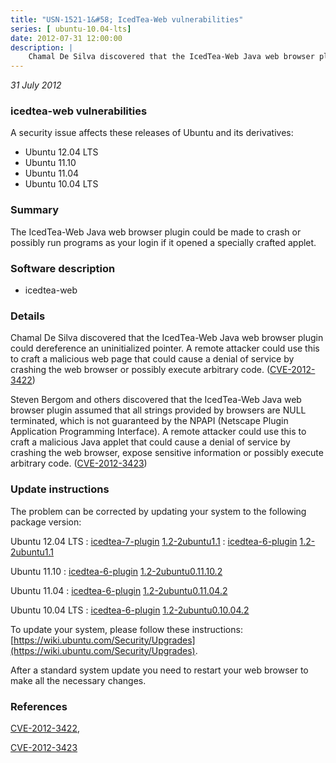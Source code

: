 ```yaml
---
title: "USN-1521-1&#58; IcedTea-Web vulnerabilities"
series: [ ubuntu-10.04-lts]
date: 2012-07-31 12:00:00
description: |
    Chamal De Silva discovered that the IcedTea-Web Java web browser plugin could dereference an uninitialized pointer. A remote attacker could use this to craft a malicious web page that could cause a denial of service by crashing the web browser or possibly execute arbitrary code. ([CVE-2012-3422](http://people.ubuntu.com/~ubuntu-security/cve/CVE-2012-3422))
--- 
```

 
 

*31 July 2012*

### icedtea-web vulnerabilities

A security issue affects these releases of Ubuntu and its derivatives:

* Ubuntu 12.04 LTS
* Ubuntu 11.10
* Ubuntu 11.04
* Ubuntu 10.04 LTS

### Summary

The IcedTea-Web Java web browser plugin could be made to crash or possibly run programs as your login if it opened a specially crafted
applet.

### Software description

* icedtea-web 

### Details

Chamal De Silva discovered that the IcedTea-Web Java web browser plugin could dereference an uninitialized pointer. A remote attacker could use this to craft a malicious web page that could cause a denial of service by crashing the web browser or possibly execute arbitrary code. ([CVE-2012-3422](http://people.ubuntu.com/~ubuntu-security/cve/CVE-2012-3422))

Steven Bergom and others discovered that the IcedTea-Web Java web browser plugin assumed that all strings provided by browsers are NULL terminated, which is not guaranteed by the NPAPI (Netscape Plugin Application Programming Interface). A remote attacker could use this to craft a malicious Java applet that could cause a denial of service by crashing the web browser, expose sensitive information or possibly execute arbitrary code. ([CVE-2012-3423](http://people.ubuntu.com/~ubuntu-security/cve/CVE-2012-3423)) 

### Update instructions

The problem can be corrected by updating your system to the following package version:

Ubuntu 12.04 LTS
 : [icedtea-7-plugin](https://launchpad.net/ubuntu/+source/icedtea-web) <span> [1.2-2ubuntu1.1](https://launchpad.net/ubuntu/+source/icedtea-web/1.2-2ubuntu1.1) </span> 
 : [icedtea-6-plugin](https://launchpad.net/ubuntu/+source/icedtea-web) <span> [1.2-2ubuntu1.1](https://launchpad.net/ubuntu/+source/icedtea-web/1.2-2ubuntu1.1) </span> 

Ubuntu 11.10
 : [icedtea-6-plugin](https://launchpad.net/ubuntu/+source/icedtea-web) <span> [1.2-2ubuntu0.11.10.2](https://launchpad.net/ubuntu/+source/icedtea-web/1.2-2ubuntu0.11.10.2) </span> 

Ubuntu 11.04
 : [icedtea-6-plugin](https://launchpad.net/ubuntu/+source/icedtea-web) <span> [1.2-2ubuntu0.11.04.2](https://launchpad.net/ubuntu/+source/icedtea-web/1.2-2ubuntu0.11.04.2) </span> 

Ubuntu 10.04 LTS
 : [icedtea-6-plugin](https://launchpad.net/ubuntu/+source/icedtea-web) <span> [1.2-2ubuntu0.10.04.2](https://launchpad.net/ubuntu/+source/icedtea-web/1.2-2ubuntu0.10.04.2) </span> 

To update your system, please follow these instructions: [https://wiki.ubuntu.com/Security/Upgrades](https://wiki.ubuntu.com/Security/Upgrades).

After a standard system update you need to restart your web browser to make all the necessary changes. 

### References

 
 [CVE-2012-3422](http://people.ubuntu.com/~ubuntu-security/cve/CVE-2012-3422), 

 [CVE-2012-3423](http://people.ubuntu.com/~ubuntu-security/cve/CVE-2012-3423)
 

